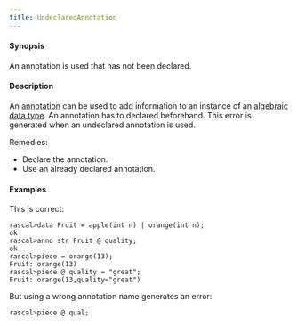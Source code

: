 ```yaml
---
title: UndeclaredAnnotation
---
```


#### Synopsis

An annotation is used that has not been declared.

#### Description

An [annotation](../../Rascal/Declarations/Annotation/) can be used to add information to an instance of an
[algebraic data type](../../Rascal/Declarations/AlgebraicDataType/).
An annotation has to declared beforehand. This error is generated when an undeclared annotation is used.

Remedies:

*  Declare the annotation.
*  Use an already declared annotation.

#### Examples

This is correct:

```rascal-shell ,error
rascal>data Fruit = apple(int n) | orange(int n);
ok
rascal>anno str Fruit @ quality;
ok
rascal>piece = orange(13);
Fruit: orange(13)
rascal>piece @ quality = "great";
Fruit: orange(13,quality="great")
```
But using a wrong annotation name generates an error:

```rascal-shell ,continue,error
rascal>piece @ qual;
```

